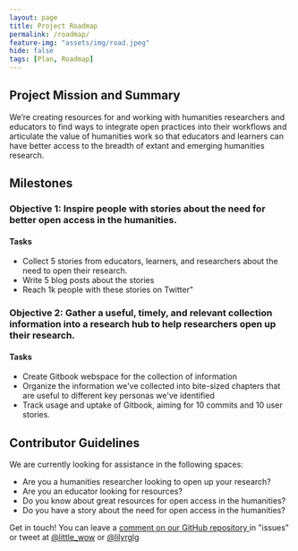 ```yaml
---
layout: page
title: Project Roadmap
permalink: /roadmap/
feature-img: "assets/img/road.jpeg"
hide: false
tags: [Plan, Roadmap]
---
```


<h2> Project Mission and Summary </h2>
 We’re creating resources for and working with humanities researchers and educators to find ways to integrate open practices into their workflows and articulate the value of humanities work so that educators and learners can have better access to the breadth of extant and emerging humanities research.

<h2> Milestones </h2>

<h3> Objective 1: Inspire people with stories about the need for better open access in the humanities. </h3>

<h4> Tasks </h4>
<ul> <li> Collect 5 stories from educators, learners, and researchers about the need to open their research. </li>
  <li> Write 5 blog posts about the stories </li>
  <li> Reach 1k people with these stories on Twitter" </li>
</ul>

<h3> Objective 2: Gather a useful, timely, and relevant collection information into a research hub to help researchers open up their research. </h3>

<h4> Tasks </h4>
<ul> <li> Create Gitbook webspace for the collection of information </li>
<li> Organize the information we've collected into bite-sized chapters that are useful to different key personas we've identified </li>
  <li> Track usage and uptake of Gitbook, aiming for 10 commits and 10 user stories. </li>
</ul>

<h2> Contributor Guidelines </h2>
 
We are currently looking for assistance in the following spaces:

<ul> <li> Are you a humanities researcher looking to open up your research? </li>
  <li> Are you an educator looking for resources? </li>
  <li> Do you know about great resources for open access in the humanities? </li>
  <li> Do you have a story about the need for open access in the humanities? </li> </ul>

Get in touch! You can leave a <a href="https://github.com/little-wow/open-access-in-humanities"> comment on our GitHub repository </a> in "issues" or tweet at <a href="https://twitter.com/little_wow">@little_wow</a> or <a href="https://twitter.com/lilyrglg">@lilyrglg</a>
